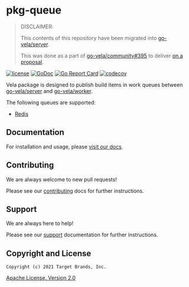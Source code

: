# pkg-queue

> DISCLAIMER:
>
> This contents of this repository have been migrated into [go-vela/server](https://github.com/go-vela/server).
>
> This was done as a part of [go-vela/community#395](https://github.com/go-vela/community/issues/395) to deliver [on a proposal](https://github.com/go-vela/community/blob/master/proposals/2021/08-25_repo-structure.md).

[![license](https://img.shields.io/crates/l/gl.svg)](../LICENSE)
[![GoDoc](https://godoc.org/github.com/go-vela/pkg-queue?status.svg)](https://godoc.org/github.com/go-vela/pkg-queue)
[![Go Report Card](https://goreportcard.com/badge/go-vela/pkg-queue)](https://goreportcard.com/report/go-vela/pkg-queue)
[![codecov](https://codecov.io/gh/go-vela/pkg-queue/branch/master/graph/badge.svg)](https://codecov.io/gh/go-vela/pkg-queue)

Vela package is designed to publish build items in work queues between [go-vela/server](https://github.com/go-vela/server) and [go-vela/worker](https://github.com/go-vela/worker).

The following queues are supported:

* [Redis](https://docker.io/)

## Documentation

For installation and usage, please [visit our docs](https://go-vela.github.io/docs).

## Contributing

We are always welcome to new pull requests!

Please see our [contributing](CONTRIBUTING.md) docs for further instructions.

## Support

We are always here to help!

Please see our [support](SUPPORT.md) documentation for further instructions.

## Copyright and License

```
Copyright (c) 2021 Target Brands, Inc.
```

[Apache License, Version 2.0](http://www.apache.org/licenses/LICENSE-2.0)
